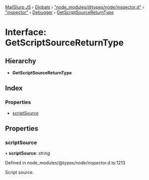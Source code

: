 [MailSlurp JS](../README.md) › [Globals](../globals.md) › ["node_modules/@types/node/inspector.d"](../modules/_node_modules__types_node_inspector_d_.md) › ["inspector"](../modules/_node_modules__types_node_inspector_d_._inspector_.md) › [Debugger](../modules/_node_modules__types_node_inspector_d_._inspector_.debugger.md) › [GetScriptSourceReturnType](_node_modules__types_node_inspector_d_._inspector_.debugger.getscriptsourcereturntype.md)

# Interface: GetScriptSourceReturnType

## Hierarchy

* **GetScriptSourceReturnType**

## Index

### Properties

* [scriptSource](_node_modules__types_node_inspector_d_._inspector_.debugger.getscriptsourcereturntype.md#scriptsource)

## Properties

###  scriptSource

• **scriptSource**: *string*

Defined in node_modules/@types/node/inspector.d.ts:1213

Script source.
